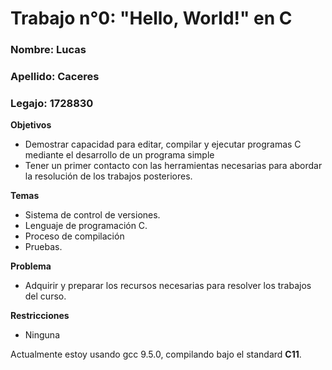 # Trabajo n°0: "Hello, World!" en C

### Nombre: Lucas
### Apellido: Caceres
### Legajo: 1728830


**Objetivos**
+ Demostrar capacidad para editar, compilar y ejecutar programas C mediante el desarrollo de un programa simple
+ Tener un primer contacto con las herramientas necesarias para abordar la resolución de los trabajos posteriores.

**Temas**
+ Sistema de control de versiones.
+ Lenguaje de programación C.
+ Proceso de compilación
+ Pruebas.

**Problema**
+ Adquirir y preparar los recursos necesarias para resolver los trabajos del curso.

**Restricciones**

+ Ninguna

Actualmente estoy usando gcc 9.5.0, compilando bajo el standard **C11**. 
